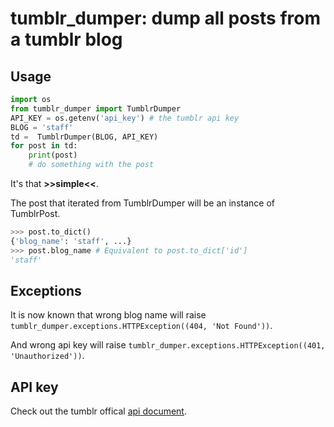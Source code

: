 # tumblr_dumper: dump all posts from a tumblr blog

## Usage
```python
import os
from tumblr_dumper import TumblrDumper
API_KEY = os.getenv('api_key') # the tumblr api key
BLOG = 'staff'
td =  TumblrDumper(BLOG, API_KEY)
for post in td:
    print(post)
    # do something with the post
```
It's that **>>simple<<**.

The post that iterated from TumblrDumper will be an instance of TumblrPost.
```python
>>> post.to_dict()
{'blog_name': 'staff', ...}
>>> post.blog_name # Equivalent to post.to_dict['id']
'staff'
```

## Exceptions
It is now known that wrong blog name will raise `tumblr_dumper.exceptions.HTTPException((404, 'Not Found'))`.

 And wrong api key will raise `tumblr_dumper.exceptions.HTTPException((401, 'Unauthorized'))`.

## API key
Check out the tumblr offical [api document](https://www.tumblr.com/docs/en/api/v2#auth).
